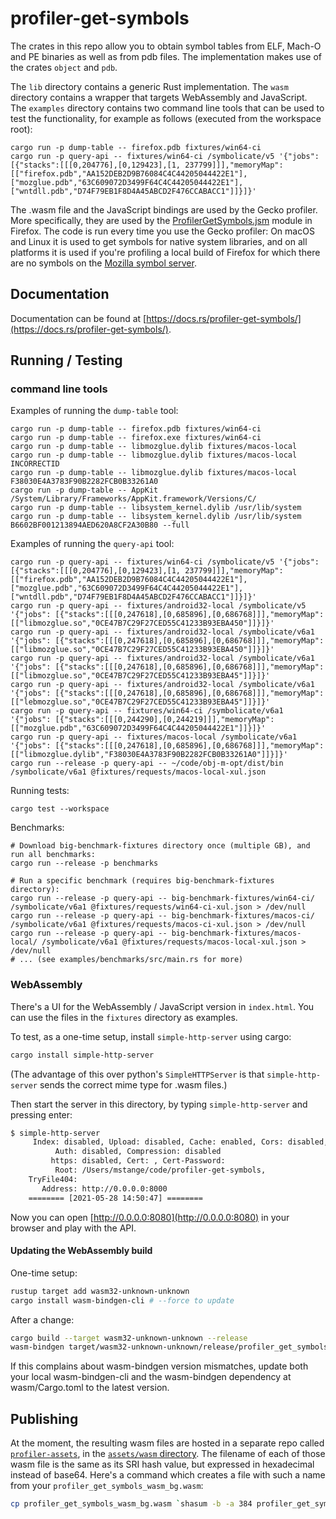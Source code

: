 # profiler-get-symbols

The crates in this repo allow you to obtain symbol tables from ELF, Mach-O and PE
binaries as well as from pdb files. The implementation makes use of the crates
`object` and `pdb`.

The `lib` directory contains a generic Rust implementation. The `wasm` directory
contains a wrapper that targets WebAssembly and JavaScript.
The `examples` directory contains two command line tools that can be used to test
the functionality, for example as follows (executed from the workspace root):

```
cargo run -p dump-table -- firefox.pdb fixtures/win64-ci
cargo run -p query-api -- fixtures/win64-ci /symbolicate/v5 '{"jobs": [{"stacks":[[[0,204776],[0,129423],[1, 237799]]],"memoryMap":[["firefox.pdb","AA152DEB2D9B76084C4C44205044422E1"],["mozglue.pdb","63C609072D3499F64C4C44205044422E1"],["wntdll.pdb","D74F79EB1F8D4A45ABCD2F476CCABACC1"]]}]}'
```

The .wasm file and the JavaScript bindings are used by the Gecko profiler.
More specifically, they are used by the
[ProfilerGetSymbols.jsm](https://searchfox.org/mozilla-central/source/browser/components/extensions/ProfilerGetSymbols.jsm) module in Firefox. The code is run every time you use the Gecko profiler: On macOS and Linux
it is used to get symbols for native system libraries, and on all platforms it
is used if you're profiling a local build of Firefox for which there are no
symbols on the [Mozilla symbol server](https://symbols.mozilla.org/).

## Documentation

Documentation can be found at [https://docs.rs/profiler-get-symbols/](https://docs.rs/profiler-get-symbols/).

## Running / Testing

### command line tools

Examples of running the `dump-table` tool:

```
cargo run -p dump-table -- firefox.pdb fixtures/win64-ci
cargo run -p dump-table -- firefox.exe fixtures/win64-ci
cargo run -p dump-table -- libmozglue.dylib fixtures/macos-local
cargo run -p dump-table -- libmozglue.dylib fixtures/macos-local INCORRECTID
cargo run -p dump-table -- libmozglue.dylib fixtures/macos-local F38030E4A3783F90B2282FCB0B33261A0
cargo run -p dump-table -- AppKit /System/Library/Frameworks/AppKit.framework/Versions/C/
cargo run -p dump-table -- libsystem_kernel.dylib /usr/lib/system
cargo run -p dump-table -- libsystem_kernel.dylib /usr/lib/system B6602BF001213894AED620A8CF2A30B80 --full
```

Examples of running the `query-api` tool:

```
cargo run -p query-api -- fixtures/win64-ci /symbolicate/v5 '{"jobs": [{"stacks":[[[0,204776],[0,129423],[1, 237799]]],"memoryMap":[["firefox.pdb","AA152DEB2D9B76084C4C44205044422E1"],["mozglue.pdb","63C609072D3499F64C4C44205044422E1"],["wntdll.pdb","D74F79EB1F8D4A45ABCD2F476CCABACC1"]]}]}'
cargo run -p query-api -- fixtures/android32-local /symbolicate/v5 '{"jobs": [{"stacks":[[[0,247618],[0,685896],[0,686768]]],"memoryMap":[["libmozglue.so","0CE47B7C29F27CED55C41233B93EBA450"]]}]}'
cargo run -p query-api -- fixtures/android32-local /symbolicate/v6a1 '{"jobs": [{"stacks":[[[0,247618],[0,685896],[0,686768]]],"memoryMap":[["libmozglue.so","0CE47B7C29F27CED55C41233B93EBA450"]]}]}'
cargo run -p query-api -- fixtures/android32-local /symbolicate/v6a1 '{"jobs": [{"stacks":[[[0,247618],[0,685896],[0,686768]]],"memoryMap":[["libmozglue.so","0CE47B7C29F27CED55C41233B93EBA45"]]}]}'
cargo run -p query-api -- fixtures/android32-local /symbolicate/v6a1 '{"jobs": [{"stacks":[[[0,247618],[0,685896],[0,686768]]],"memoryMap":[["lebmozglue.so","0CE47B7C29F27CED55C41233B93EBA45"]]}]}'
cargo run -p query-api -- fixtures/win64-ci /symbolicate/v6a1 '{"jobs": [{"stacks":[[[0,244290],[0,244219]]],"memoryMap":[["mozglue.pdb","63C609072D3499F64C4C44205044422E1"]]}]}'
cargo run -p query-api -- fixtures/macos-local /symbolicate/v6a1 '{"jobs": [{"stacks":[[[0,247618],[0,685896],[0,686768]]],"memoryMap":[["libmozglue.dylib","F38030E4A3783F90B2282FCB0B33261A0"]]}]}'
cargo run --release -p query-api -- ~/code/obj-m-opt/dist/bin /symbolicate/v6a1 @fixtures/requests/macos-local-xul.json
```

Running tests:

```
cargo test --workspace
```

Benchmarks:

```
# Download big-benchmark-fixtures directory once (multiple GB), and run all benchmarks:
cargo run --release -p benchmarks

# Run a specific benchmark (requires big-benchmark-fixtures directory):
cargo run --release -p query-api -- big-benchmark-fixtures/win64-ci/ /symbolicate/v6a1 @fixtures/requests/win64-ci-xul.json > /dev/null
cargo run --release -p query-api -- big-benchmark-fixtures/macos-ci/ /symbolicate/v6a1 @fixtures/requests/macos-ci-xul.json > /dev/null
cargo run --release -p query-api -- big-benchmark-fixtures/macos-local/ /symbolicate/v6a1 @fixtures/requests/macos-local-xul.json > /dev/null
# ... (see examples/benchmarks/src/main.rs for more)
```

### WebAssembly

There's a UI for the WebAssembly / JavaScript version in `index.html`.
You can use the files in the `fixtures` directory as examples.

To test, as a one-time setup, install `simple-http-server` using cargo:

```bash
cargo install simple-http-server
```

(The advantage of this over python's `SimpleHTTPServer` is that `simple-http-server` sends the correct mime type for .wasm files.)

Then start the server in this directory, by typing `simple-http-server` and pressing enter:

```bash
$ simple-http-server
     Index: disabled, Upload: disabled, Cache: enabled, Cors: disabled, Range: enabled, Sort: enabled, Threads: 3
          Auth: disabled, Compression: disabled
         https: disabled, Cert: , Cert-Password: 
          Root: /Users/mstange/code/profiler-get-symbols,
    TryFile404: 
       Address: http://0.0.0.0:8000
    ======== [2021-05-28 14:50:47] ========
```

Now you can open [http://0.0.0.0:8080](http://0.0.0.0:8080) in your browser and play with the API.

#### Updating the WebAssembly build

One-time setup:

```bash
rustup target add wasm32-unknown-unknown
cargo install wasm-bindgen-cli # --force to update
```

After a change:

```bash
cargo build --target wasm32-unknown-unknown --release
wasm-bindgen target/wasm32-unknown-unknown/release/profiler_get_symbols_wasm.wasm --out-dir . --no-modules --no-typescript
```

If this complains about wasm-bindgen version mismatches, update both your local wasm-bindgen-cli and the wasm-bindgen dependency at wasm/Cargo.toml to the latest version.

## Publishing

At the moment, the resulting wasm files are hosted in a separate repo called
[`profiler-assets`](https://github.com/mstange/profiler-assets/), in the
[`assets/wasm` directory](https://github.com/mstange/profiler-assets/tree/master/assets/wasm).
The filename of each of those wasm file is the same as its SRI hash value, but expressed in hexadecimal
instead of base64. Here's a command which creates a file with such a name from your `profiler_get_symbols_wasm_bg.wasm`:

```bash
cp profiler_get_symbols_wasm_bg.wasm `shasum -b -a 384 profiler_get_symbols_wasm_bg.wasm | awk '{ print $1 }'`.wasm
```
